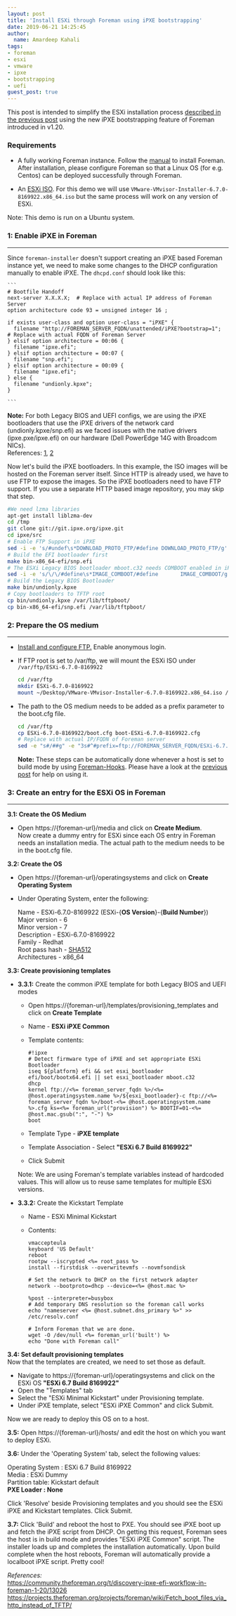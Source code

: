 ```yaml
---
layout: post
title: 'Install ESXi through Foreman using iPXE bootstrapping'
date: 2019-06-21 14:25:45
author:
  name: Amardeep Kahali
tags:
- foreman
- esxi
- vmware
- ipxe
- bootstrapping
- uefi
guest_post: true
---
```


This post is intended to simplify the ESXi installation process [described in the previous post](https://theforeman.org/2018/08/deploying-esxi-through-foreman.html) using the new iPXE bootstrapping feature of Foreman introduced in v1.20.

### Requirements

* A fully working Foreman instance. Follow the [manual](https://theforeman.org/manuals/latest/index.html#3.InstallingForeman) to install Foreman. After installation, please configure Foreman so that a Linux OS (for e.g. Centos) can be deployed successfully through Foreman.

* An [ESXi ISO](https://my.vmware.com/en/group/vmware/evalcenter). For this demo we will use `VMware-VMvisor-Installer-6.7.0-8169922.x86_64.iso` but the same process will work on any version of ESXi.  

Note: This demo is run on a Ubuntu system. 

### 1: Enable iPXE in Foreman

---

Since `foreman-installer` doesn't support creating an iPXE based Foreman instance yet, we need to make some changes to the DHCP configuration manually to enable iPXE. The `dhcpd.conf` should look like this:

    ```
    # Bootfile Handoff
    next-server X.X.X.X;  # Replace with actual IP address of Foreman Server
    option architecture code 93 = unsigned integer 16 ;

    if exists user-class and option user-class = "iPXE" {
      filename "http://FOREMAN_SERVER_FQDN/unattended/iPXE?bootstrap=1";  # Replace with actual FQDN of Foreman Server
    } elsif option architecture = 00:06 {
      filename "ipxe.efi";
    } elsif option architecture = 00:07 {
      filename "snp.efi";
    } elsif option architecture = 00:09 {
      filename "ipxe.efi";
    } else {
      filename "undionly.kpxe";
    }

    ```

**Note:** For both Legacy BIOS and UEFI configs, we are using the iPXE bootloaders that use the iPXE drivers of the network card (undionly.kpxe/snp.efi) as we faced issues with the native drivers (ipxe.pxe/ipxe.efi) on our hardware (Dell PowerEdge 14G with Broadcom NICs).  
References: [1](http://forum.ipxe.org/showthread.php?tid=5806), [2](https://github.com/warewulf/warewulf3/issues/84)


Now let's build the iPXE bootloaders. In this example, the ISO images will be hosted on the Foreman server itself. Since HTTP is already used, we have to use FTP to expose the images. So the iPXE bootloaders need to have FTP support. If you use a separate HTTP based image repository, you may skip that step.

  ```sh
  #We need lzma libraries
  apt-get install liblzma-dev
  cd /tmp
  git clone git://git.ipxe.org/ipxe.git
  cd ipxe/src
  # Enable FTP Support in iPXE
  sed -i -e 's/#undef\s*DOWNLOAD_PROTO_FTP/#define DOWNLOAD_PROTO_FTP/g' config/general.h
  # Build the EFI bootloader first
  make bin-x86_64-efi/snp.efi
  # The ESXi Legacy BIOS bootloader mboot.c32 needs COMBOOT enabled in iPXE
  sed -i -e 's/\/\/#define\s*IMAGE_COMBOOT/#define       IMAGE_COMBOOT/g' config/general.h
  # Build the Legacy BIOS Bootloader
  make bin/undionly.kpxe
  # Copy bootloaders to TFTP root
  cp bin/undionly.kpxe /var/lib/tftpboot/
  cp bin-x86_64-efi/snp.efi /var/lib/tftpboot/
  ```

### 2: Prepare the OS medium

---

* [Install and configure FTP.](https://www.g-loaded.eu/2008/12/02/set-up-an-anonymous-ftp-server-with-vsftpd-in-less-than-a-minute/) Enable anonymous login.

* If FTP root is set to /var/ftp, we will mount the ESXi ISO under `/var/ftp/ESXi-6.7.0-8169922`

  ```sh
  cd /var/ftp
  mkdir ESXi-6.7.0-8169922
  mount ~/Desktop/VMware-VMvisor-Installer-6.7.0-8169922.x86_64.iso /var/ftp/ESXi-6.7.0-8169922
  ```

* The path to the OS medium needs to be added as a prefix parameter to the boot.cfg file.

  ```sh
  cd /var/ftp
  cp ESXi-6.7.0-8169922/boot.cfg boot-ESXi-6.7.0-8169922.cfg
  # Replace with actual IP/FQDN of Foreman server
  sed -e "s#/##g" -e "3s#^#prefix=ftp://FOREMAN_SERVER_FQDN/ESXi-6.7.0-8169922\n#" -i boot-ESXi-6.7.0-8169922.cfg
  ```

  **Note:** These steps can be automatically done whenever a host is set to build mode by using [Foreman-Hooks](https://github.com/theforeman/foreman_hooks). Please have a look at the [previous post](https://theforeman.org/2018/08/deploying-esxi-through-foreman.html) for help on using it.

### 3: Create an entry for the ESXi OS in Foreman

---

**3.1: Create the OS Medium**  
  * Open https://{foreman-url}/media and click on **Create Medium**.  
  Now create a dummy entry for ESXi since each OS entry in Foreman needs an installation media. The actual path to the medium needs to be in the boot.cfg file.

**3.2: Create the OS**  
  * Open https://{foreman-url}/operatingsystems and click on **Create Operating System** 
  * Under Operating System, enter the following:  

    Name            -  ESXi-6.7.0-8169922 (ESXi-{**OS Version**}-{**Build Number**})  
    Major version   -  6  
    Minor version   -  7  
    Description     -  ESXi-6.7.0-8169922  
    Family          -  Redhat  
    Root pass hash  -  [SHA512](https://www.virtuallyghetto.com/2018/05/quick-tip-what-hashing-algorithm-is-supported-for-esxi-kickstart-password.html)  
    Architectures   -  x86_64 

**3.3: Create provisioning templates**
  * **3.3.1:** Create the common iPXE template for both Legacy BIOS and UEFI modes
    * Open https://{foreman-url}/templates/provisioning_templates and click on **Create Template**
    * Name - **ESXi iPXE Common**
    * Template contents:

      ```
      #!ipxe
      # Detect firmware type of iPXE and set appropriate ESXi Bootloader
      iseq ${platform} efi && set esxi_bootloader efi/boot/bootx64.efi || set esxi_bootloader mboot.c32
      dhcp
      kernel ftp://<%= foreman_server_fqdn %>/<%= @host.operatingsystem.name %>/${esxi_bootloader}-c ftp://<%= foreman_server_fqdn %>/boot-<%= @host.operatingsystem.name %>.cfg ks=<%= foreman_url("provision") %> BOOTIF=01-<%= @host.mac.gsub(":", "-") %>
      boot
      ```
  
    * Template Type - **iPXE template**

    * Template Association - Select **"ESXi 6.7 Build 8169922"**

    * Click Submit

    Note: We are using Foreman's template variables instead of hardcoded values. This will allow us to reuse same templates for multiple ESXi versions.

  * **3.3.2:** Create the Kickstart Template  
    * Name - ESXi Minimal Kickstart
    * Contents:

      ```
      vmaccepteula
      keyboard 'US Default'
      reboot
      rootpw --iscrypted <%= root_pass %>
      install --firstdisk --overwritevmfs --novmfsondisk

      # Set the network to DHCP on the first network adapter
      network --bootproto=dhcp --device=<%= @host.mac %>

      %post --interpreter=busybox
      # Add temporary DNS resolution so the foreman call works
      echo "nameserver <%= @host.subnet.dns_primary %>" >> /etc/resolv.conf

      # Inform Foreman that we are done.
      wget -O /dev/null <%= foreman_url('built') %>
      echo "Done with Foreman call"
      ```


**3.4: Set default provisioning templates**  
  Now that the templates are created, we need to set those as default.
  * Navigate to https://{foreman-url}/operatingsystems and click on the ESXi OS **"ESXi 6.7 Build 8169922"**
  * Open the "Templates" tab
  * Select the "ESXi Minimal Kickstart" under Provisioning template.
  * Under iPXE template, select "ESXi iPXE Common" and click Submit.

Now we are ready to deploy this OS on to a host.

**3.5:** Open https://{foreman-url}/hosts/ and edit the host on which you want to deploy ESXi.  

**3.6:** Under the 'Operating System' tab, select the following values:

  Operating System : ESXi 6.7 Build 8169922  
  Media : ESXi Dummy  
  Partition table: Kickstart default  
  **PXE Loader : None**  

Click 'Resolve' beside Provisioning templates and you should see the ESXi iPXE and Kickstart templates. Click Submit.

**3.7:** Click 'Build' and reboot the host to PXE. You should see iPXE boot up and fetch the iPXE script from DHCP. On getting this request, Foreman sees the host is in build mode and provides "ESXi iPXE Common" script. The installer loads up and completes the installation automatically. Upon build complete when the host reboots, Foreman will automatically provide a localboot iPXE script. Pretty cool!

_References:_  
<https://community.theforeman.org/t/discovery-ipxe-efi-workflow-in-foreman-1-20/13026>  
<https://projects.theforeman.org/projects/foreman/wiki/Fetch_boot_files_via_http_instead_of_TFTP/>
